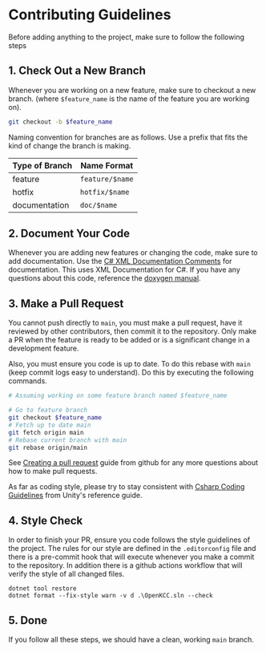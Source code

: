 # Contributing Guidelines

Before adding anything to the project, make sure to follow the following steps

## 1. Check Out a New Branch

Whenever you are working on a new feature, make sure to checkout a new branch. (where `$feature_name` is the name of the feature you are working on).

```bash
git checkout -b $feature_name
```

Naming convention for branches are as follows. Use a prefix that fits the kind of change the branch is making.

|Type of Branch|Name Format|
|--------------|-----------|
|feature|`feature/$name`|
|hotfix|`hotfix/$name`|
|documentation|`doc/$name`|

## 2. Document Your Code

Whenever you are adding new features or changing the code, make sure to add documentation. Use the [C# XML Documentation Comments](https://marketplace.visualstudio.com/items?itemName=k--kato.docomment) for documentation. This uses XML Documentation for C#. If you have any questions about this code, reference the [doxygen manual](http://www.doxygen.nl/manual/xmlcmds.html).

## 3. Make a Pull Request

You cannot push directly to `main`, you must make a pull request, have it reviewed by other contributors, then commit it to the repository. Only make a PR when the feature is ready to be added or is a significant change in a development feature.

Also, you must ensure you code is up to date. To do this rebase with `main` (keep commit logs easy to understand). Do this by executing the following commands.

```bash
# Assuming working on some feature branch named $feature_name

# Go to feature branch
git checkout $feature_name
# Fetch up to date main
git fetch origin main
# Rebase current branch with main
git rebase origin/main
```

See [Creating a pull request](https://help.github.com/en/github/collaborating-with-issues-and-pull-requests/creating-a-pull-request) guide from github for any more questions about how to make pull requests.

As far as coding style, please try to stay consistent with [Csharp Coding Guidelines](https://wiki.unity3d.com/index.php/Csharp_Coding_Guidelines) from Unity's reference guide.

## 4. Style Check

In order to finish your PR, ensure you code follows the style guidelines of the project. The rules for our style are defined in the `.editorconfig` file and there is a pre-commit hook that will execute whenever you make a commit to the repository. In addition there is a github actions workflow that will verify the style of all changed files.

```
dotnet tool restore
dotnet format --fix-style warn -v d .\OpenKCC.sln --check
```

## 5. Done

If you follow all these steps, we should have a clean, working `main` branch.

